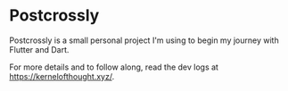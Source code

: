# Postcrossly

Postcrossly is a small personal project I'm using to begin my journey with Flutter and Dart.

For more details and to follow along, read the dev logs at https://kernelofthought.xyz/.
